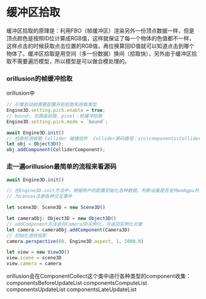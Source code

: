# 缓冲区拾取

缓冲区拾取的原理是：利用FBO（帧缓冲区）渲染另外一份顶点数据一样，但是顶点颜色是按照ID位计算成RGB值，这样就保证了每一个物体的色值都不一样，这样点击的时候获取点击位置的RGB值，再位换算回ID值就可以知道点击到哪个物体了。缓冲区拾取是用空间（多一份数据）换间（拾取快），另外由于缓冲区拾取不需要遍历模型，所以模型是可以做合模处理的。

### orillusion的帧缓冲拾取
orillusion中
```ts
// 引擎启动前需要配置开启拾取和拾取类型
Engine3D.setting.pick.enable = true;
// bound: 包围盒拾取，pixel：帧缓冲拾取
Engine3D.setting.pick.mode = `bound`;

await Engine3D.init()
// 拾取检测依赖 Collider 碰撞组件  Collider源码路径：src\components\ColliderComponent.ts
let obj = Object3D();
obj.addComponent(ColliderComponent);
```

### 走一遍orillusion最简单的流程来看源码
```ts
await Engine3D.init()

// 在Engine3D.init方法中，根据用户的配置初始化各种数据、判断设备是否支持webgpu并获取webgpu的设备对象和上下文
// 为canvas注册各种交互事件
```

```ts
let scene3D: Scene3D = new Scene3D()

```

```ts
let cameraObj: Object3D = new Object3D()
// addComponent方法会将Camera3D实例化，并返回实例化对象
let camera = cameraObj.addComponent(Camera3D)
// 初始化透视投影
camera.perspective(60, Engine3D.aspect, 1, 5000.0)
```

```ts
let view = new View3D()
view.scene = scene3D
view.camera = camera
```

orillusion会在ComponentCollect这个类中进行各种类型的component收集：
componentsBeforeUpdateList
componentsComputeList
componentsUpdateList
componentsLateUpdateList
